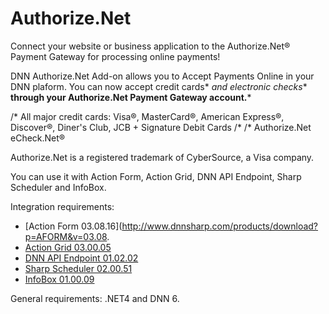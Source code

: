 # Authorize.Net

Connect your website or business application to the Authorize.Net® Payment Gateway for processing online payments!

DNN Authorize.Net Add-on allows you to Accept Payments Online in your DNN plaform. You can now accept credit cards* *and electronic checks** **through your Authorize.Net Payment Gateway account.***

/* All major credit cards: Visa®, MasterCard®, American Express®, Discover®, Diner's Club, JCB + Signature Debit Cards
/* /* Authorize.Net eCheck.Net®

Authorize.Net is a registered trademark of CyberSource, a Visa company.

You can use it with Action Form, Action Grid, DNN API Endpoint, Sharp Scheduler and InfoBox.

Integration requirements:

* [Action Form 03.08.16](http://www.dnnsharp.com/products/download?p=AFORM&v=03.08.
* [Action Grid 03.00.05](http://www.dnnsharp.com/products/download?p=AGRID&v=03.00.05)
* [DNN API Endpoint 01.02.02](http://www.dnnsharp.com/products/download?p=DNNAPIS&v=01.02.02)
* [Sharp Scheduler 02.00.51](http://www.dnnsharp.com/products/download?p=SCHD&v=02.00.51)
* [InfoBox 01.00.09](http://www.dnnsharp.com/products/download?p=INFOB&v=01.00.09)

General requirements: .NET4 and DNN 6.
